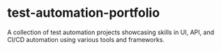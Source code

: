 # test-automation-portfolio
A collection of test automation projects showcasing skills in UI, API, and CI/CD automation using various tools and frameworks. 

